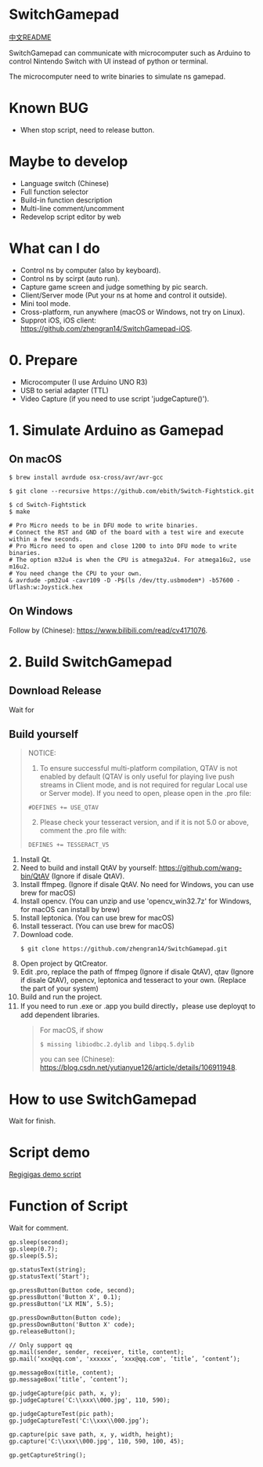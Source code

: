 # SwitchGamepad

[中文README](https://github.com/zhengran14/SwitchGamepad/blob/master/README_zh_cn.md)

SwitchGamepad can communicate with microcomputer such as Arduino to control Nintendo Switch with UI instead of python or terminal.

The microcomputer need to write binaries to simulate ns gamepad.

# Known BUG
- When stop script, need to release button.

# Maybe to develop
- Language switch (Chinese)
- Full function selector
- Build-in function description
- Multi-line comment/uncomment
- Redevelop script editor by web

# What can I do
- Control ns by computer (also by keyboard).
- Control ns by scirpt (auto run).
- Capture game screen and judge something by pic search.
- Client/Server mode (Put your ns at home and control it outside).
- Mini tool mode.
- Cross-platform, run anywhere (macOS or Windows, not try on Linux).
- Supprot iOS, iOS client: https://github.com/zhengran14/SwitchGamepad-iOS.

# 0. Prepare
- Microcomputer (I use Arduino UNO R3)
- USB to serial adapter (TTL)
- Video Capture (if you need to use script 'judgeCapture()').

# 1. Simulate Arduino as Gamepad
## On macOS
```
$ brew install avrdude osx-cross/avr/avr-gcc

$ git clone --recursive https://github.com/ebith/Switch-Fightstick.git

$ cd Switch-Fightstick
$ make

# Pro Micro needs to be in DFU mode to write binaries.
# Connect the RST and GND of the board with a test wire and execute within a few seconds.
# Pro Micro need to open and close 1200 to into DFU mode to write binaries.
# The option m32u4 is when the CPU is atmega32u4. For atmega16u2, use m16u2.
# You need change the CPU to your own.
& avrdude -pm32u4 -cavr109 -D -P$(ls /dev/tty.usbmodem*) -b57600 -Uflash:w:Joystick.hex
```

## On Windows
Follow by (Chinese): https://www.bilibili.com/read/cv4171076.

# 2. Build SwitchGamepad
## Download Release
Wait for
## Build yourself
> NOTICE:
> 
> 1. To ensure successful multi-platform compilation, QTAV is not enabled by default (QTAV is only useful for playing live push streams in Client mode, and is not required for regular Local use or Server mode). If you need to open, please open in the .pro file:
> ```
> #DEFINES += USE_QTAV
> ```
> 2. Please check your tesseract version, and if it is not 5.0 or above, comment the .pro file with:
> ```
> DEFINES += TESSERACT_V5
> ```
1. Install Qt.
2. Need to build and install QtAV by yourself: https://github.com/wang-bin/QtAV (Ignore if disale QtAV).
3. Install ffmpeg. (Ignore if disale QtAV. No need for Windows, you can use brew for macOS)
4. Install opencv. (You can unzip and use 'opencv_win32.7z' for Windows, for macOS can install by brew)
5. Install leptonica. (You can use brew for macOS)
6. Install tesseract. (You can use brew for macOS)
7. Download code.
   ```
   $ git clone https://github.com/zhengran14/SwitchGamepad.git
   ```
8. Open project by QtCreator.
9. Edit .pro, replace the path of ffmpeg (Ignore if disale QtAV), qtav (Ignore if disale QtAV), opencv, leptonica and tesseract to your own. (Replace the part of your system)
10. Build and run the project.
11. If you need to run .exe or .app you build directly，please use deployqt to add dependent libraries.
    > For macOS, if show
    > ```
    > $ missing libiodbc.2.dylib and libpq.5.dylib
    > ```
    > you can see (Chinese): https://blog.csdn.net/yutianyue126/article/details/106911948.

# How to use SwitchGamepad
Wait for finish.

# Script demo
[Regigigas demo script](https://github.com/zhengran14/SwitchGamepad/blob/master/scripts%20demo/Regigigas%20demo%20script.js)

# Function of Script
Wait for comment.
```
gp.sleep(second);
gp.sleep(0.7);
gp.sleep(5.5);

gp.statusText(string);
gp.statusText(‘Start’);

gp.pressButton(Button code, second);
gp.pressButton('Button X', 0.1);
gp.pressButton('LX MIN’, 5.5);

gp.pressDownButton(Button code);
gp.pressDownButton('Button X' code);
gp.releaseButton();

// Only support qq
gp.mail(sender, sender, receiver, title, content);
gp.mail(‘xxx@qq.com', 'xxxxxx’, ‘xxx@qq.com', ‘title’, ’content’);

gp.messageBox(title, content);
gp.messageBox(‘title’, ’content’);

gp.judgeCapture(pic path, x, y);
gp.judgeCapture('C:\\xxx\\000.jpg', 110, 590);

gp.judgeCaptureTest(pic path);
gp.judgeCaptureTest('C:\\xxx\\000.jpg’);

gp.capture(pic save path, x, y, width, height);
gp.capture('C:\\xxx\\000.jpg', 110, 590, 100, 45);

gp.getCaptureString();
```
